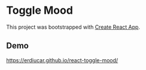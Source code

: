 # Toggle Mood

This project was bootstrapped with [Create React App](https://github.com/facebook/create-react-app).

## Demo

<https://erdiucar.github.io/react-toggle-mood/>
